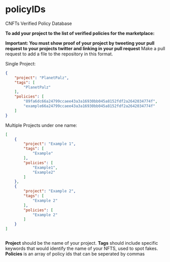 # policyIDs
CNFTs Verified Policy Database

__**To add your project to the list of verified policies for the marketplace:**__

**__Important:__ You must show proof of your project by tweeting your pull request to your projects twitter and linking in your pull request**
Make a pull request to add a file to the repository in this format.

Single Project:
```json
{
    "project": "PlanetPalz",
    "tags": [
        "PlanetPalz"
    ],
    "policies": [
        "89fa6dc66a24799ccaee43a3a16930bb045a8152fdf2a2642034774f",
        "example66a24799ccaee43a3a16930bb045a8152fdf2a2642034774f"
    ]
}
```

Multiple Projects under one name:
```json
[
    {
        "project": "Example 1",
        "tags": [
            "Example"
        ],
        "policies": [
            "Example1",
            "Example2"
        ]
    },
    {
        "project": "Example 2",
        "tags": [
            "Example 2"
        ],
        "policies": [
            "Example 2"
        ]
    }
]



```


**Project** should be the name of your project.
**Tags** should include specific keywords that would identify the name of your NFTS, used to spot fakes.
**Policies** is an array of policy ids that can be seperated by commas

